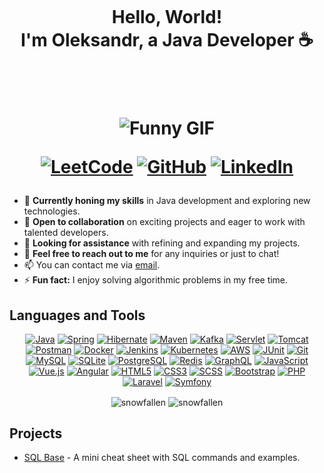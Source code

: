  <h1 align="center">
 </br></br></br> Hello, World!</br>
  I'm Oleksandr, a Java Developer ☕️  </br></br></br>
  </p>
   <p align="center">
  <img src="https://i.giphy.com/media/v1.Y2lkPTc5MGI3NjExdjE1ZWJ0dDhtZmN5OHpqaDhqN2NtYmR3MGJ6c3JwMTljbjlhZDcwdyZlcD12MV9pbnRlcm5hbF9naWZfYnlfaWQmY3Q9Zw/zOvBKUUEERdNm/giphy.gif" alt="Funny GIF">
</p>
  <p align="center">
  <a href="https://leetcode.com/u/snowfallen/"><img src="https://img.shields.io/badge/-LeetCode-FFA116?style=flat-square&logo=leetcode&logoColor=white" alt="LeetCode"></a>
  <a href="https://github.com/snowfallen"><img src="https://img.shields.io/badge/-GitHub-181717?style=flat-square&logo=github&logoColor=white" alt="GitHub"></a>
  <a href="https://www.linkedin.com/in/oleksandr-bondarenko-snowfall/"><img src="https://img.shields.io/badge/-LinkedIn-0A66C2?style=flat-square&logo=linkedin&logoColor=white" alt="LinkedIn"></a>
 </h1>

 
- 🌱 **Currently honing my skills** in Java development and exploring new technologies.
- 👯 **Open to collaboration** on exciting projects and eager to work with talented developers.
- 🤔 **Looking for assistance** with refining and expanding my projects.
- 💬 **Feel free to reach out to me** for any inquiries or just to chat!
- 📫 You can contact me via [email](mailto:bondarenkoov.dev@gmail.com).
- ⚡ **Fun fact:** I enjoy solving algorithmic problems in my free time.

## Languages and Tools

<p align="center">
  <a href="https://docs.oracle.com/en/java/"><img src="https://img.shields.io/badge/-Java-007396?style=flat-square&logo=java&logoColor=white" alt="Java"/></a>
  <a href="https://spring.io/projects/spring-framework"><img src="https://img.shields.io/badge/-Spring-6DB33F?style=flat-square&logo=spring&logoColor=white" alt="Spring"/></a>
  <a href="https://hibernate.org/orm/"><img src="https://img.shields.io/badge/-Hibernate-59666C?style=flat-square&logo=hibernate&logoColor=white" alt="Hibernate"/></a>
  <a href="https://maven.apache.org/"><img src="https://img.shields.io/badge/-Maven-C71A36?style=flat-square&logo=apache-maven&logoColor=white" alt="Maven"/></a>
  <a href="https://kafka.apache.org/"><img src="https://img.shields.io/badge/-Kafka-231F20?style=flat-square&logo=apache-kafka&logoColor=white" alt="Kafka"/></a>
  <a href="https://docs.oracle.com/javaee/7/api/javax/servlet/package-summary.html"><img src="https://img.shields.io/badge/-Servlet-4A8FC2?style=flat-square&logo=java&logoColor=white" alt="Servlet"/></a>
  <a href="https://tomcat.apache.org/"><img src="https://img.shields.io/badge/-Tomcat-F8DC75?style=flat-square&logo=apache-tomcat&logoColor=black" alt="Tomcat"/></a>
  <a href="https://www.postman.com/"><img src="https://img.shields.io/badge/-Postman-FF6C37?style=flat-square&logo=postman&logoColor=white" alt="Postman"/></a>
  <a href="https://www.docker.com/"><img src="https://img.shields.io/badge/-Docker-2496ED?style=flat-square&logo=docker&logoColor=white" alt="Docker"/></a>
  <a href="https://www.jenkins.io/"><img src="https://img.shields.io/badge/-Jenkins-D24939?style=flat-square&logo=jenkins&logoColor=white" alt="Jenkins"/></a>
  <a href="https://kubernetes.io/"><img src="https://img.shields.io/badge/-Kubernetes-326CE5?style=flat-square&logo=kubernetes&logoColor=white" alt="Kubernetes"/></a>
  <a href="https://aws.amazon.com/"><img src="https://img.shields.io/badge/-AWS-232F3E?style=flat-square&logo=amazon-aws&logoColor=white" alt="AWS"/></a>
  <a href="https://junit.org/junit5/"><img src="https://img.shields.io/badge/-JUnit-25A162?style=flat-square&logo=junit5&logoColor=white" alt="JUnit"/></a>
  <a href="https://git-scm.com/"><img src="https://img.shields.io/badge/-Git-F05032?style=flat-square&logo=git&logoColor=white" alt="Git"/></a>
  <a href="https://www.mysql.com/"><img src="https://img.shields.io/badge/-MySQL-4479A1?style=flat-square&logo=mysql&logoColor=white" alt="MySQL"/></a>
  <a href="https://www.sqlite.org/"><img src="https://img.shields.io/badge/-SQLite-003B57?style=flat-square&logo=sqlite&logoColor=white" alt="SQLite"/></a>
  <a href="https://www.postgresql.org/"><img src="https://img.shields.io/badge/-PostgreSQL-336791?style=flat-square&logo=postgresql&logoColor=white" alt="PostgreSQL"/></a>
  <a href="https://redis.io/"><img src="https://img.shields.io/badge/-Redis-DC382D?style=flat-square&logo=redis&logoColor=white" alt="Redis"/></a>
  <a href="https://graphql.org/"><img src="https://img.shields.io/badge/-GraphQL-E10098?style=flat-square&logo=graphql&logoColor=white" alt="GraphQL"/></a>
  <a href="https://developer.mozilla.org/en-US/docs/Web/JavaScript"><img src="https://img.shields.io/badge/-JavaScript-F7DF1E?style=flat-square&logo=javascript&logoColor=black" alt="JavaScript"/></a>
  <a href="https://vuejs.org/"><img src="https://img.shields.io/badge/-Vue.js-4FC08D?style=flat-square&logo=vue.js&logoColor=white" alt="Vue.js"/></a>
  <a href="https://angular.io/"><img src="https://img.shields.io/badge/-Angular-DD0031?style=flat-square&logo=angular&logoColor=white" alt="Angular"/></a>
  <a href="https://developer.mozilla.org/en-US/docs/Web/Guide/HTML/HTML5"><img src="https://img.shields.io/badge/-HTML5-E34F26?style=flat-square&logo=html5&logoColor=white" alt="HTML5"/></a>
  <a href="https://developer.mozilla.org/en-US/docs/Web/CSS"><img src="https://img.shields.io/badge/-CSS3-1572B6?style=flat-square&logo=css3&logoColor=white" alt="CSS3"/></a>
  <a href="https://sass-lang.com/"><img src="https://img.shields.io/badge/-SCSS-CC6699?style=flat-square&logo=sass&logoColor=white" alt="SCSS"/></a>
  <a href="https://getbootstrap.com/"><img src="https://img.shields.io/badge/-Bootstrap-563D7C?style=flat-square&logo=bootstrap&logoColor=white" alt="Bootstrap"/></a>
  <a href="https://www.php.net/"><img src="https://img.shields.io/badge/-PHP-777BB4?style=flat-square&logo=php&logoColor=white" alt="PHP"/></a>
  <a href="https://laravel.com/"><img src="https://img.shields.io/badge/-Laravel-FF2D20?style=flat-square&logo=laravel&logoColor=white" alt="Laravel"/></a>
  <a href="https://symfony.com/"><img src="https://img.shields.io/badge/-Symfony-000000?style=flat-square&logo=symfony&logoColor=white" alt="Symfony"/></a>
</p>

<p align="center"><img align="center" src="https://github-readme-stats.vercel.app/api?username=snowfallen&show_icons=true&locale=en&theme=tokyonight" alt="snowfallen"/>
<img align="center" src="https://github-readme-streak-stats.herokuapp.com/?user=snowfallen&theme=tokyonight" alt="snowfallen" /></p>

## Projects

- [SQL Base](https://github.com/snowfallen/sql-base) - A mini cheat sheet with SQL commands and examples.

